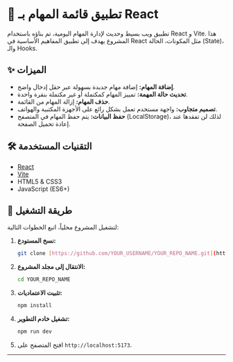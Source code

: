 # 📝 تطبيق قائمة المهام بـ React

تطبيق ويب بسيط وحديث لإدارة المهام اليومية، تم بناؤه باستخدام React و Vite. هذا المشروع يهدف إلى تطبيق المفاهيم الأساسية في React مثل المكونات، الحالة (State)، والـ Hooks.



## ✨ الميزات

- **إضافة المهام:** إضافة مهام جديدة بسهولة عبر حقل إدخال واضح.
- **تحديث حالة المهمة:** تمييز المهام كمكتملة أو غير مكتملة بنقرة واحدة.
- **حذف المهام:** إزالة المهام من القائمة.
- **تصميم متجاوب:** واجهة مستخدم تعمل بشكل رائع على الأجهزة المكتبية والهواتف.
- **حفظ البيانات:** يتم حفظ المهام في المتصفح (LocalStorage)، لذلك لن تفقدها عند إعادة تحميل الصفحة.

## 🛠️ التقنيات المستخدمة

- [React](https://reactjs.org/)
- [Vite](https://vitejs.dev/)
- HTML5 & CSS3
- JavaScript (ES6+)

## 🚀 طريقة التشغيل

لتشغيل المشروع محلياً، اتبع الخطوات التالية:

1.  **نسخ المستودع:**
    ```bash
    git clone [https://github.com/YOUR_USERNAME/YOUR_REPO_NAME.git](https://github.com/YOUR_USERNAME/YOUR_REPO_NAME.git)
    ```

2.  **الانتقال إلى مجلد المشروع:**
    ```bash
    cd YOUR_REPO_NAME
    ```

3.  **تثبيت الاعتماديات:**
    ```bash
    npm install
    ```

4.  **تشغيل خادم التطوير:**
    ```bash
    npm run dev
    ```

5.  افتح المتصفح على `http://localhost:5173`.

---